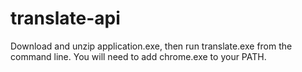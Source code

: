 # translate-api

Download and unzip application.exe, then run translate.exe from the command line. You will need to add chrome.exe to your PATH. 
